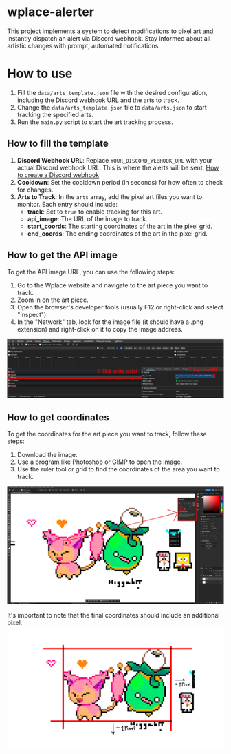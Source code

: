 # wplace-alerter
This project implements a system to detect modifications to pixel art and instantly dispatch an alert via Discord webhook. Stay informed about all artistic changes with prompt, automated notifications.

# How to use
1. Fill the `data/arts_template.json` file with the desired configuration, including the Discord webhook URL and the arts to track.
2. Change the `data/arts_template.json` file to `data/arts.json` to start tracking the specified arts.
3. Run the `main.py` script to start the art tracking process.

## How to fill the template

1. **Discord Webhook URL**: Replace `YOUR_DISCORD_WEBHOOK_URL` with your actual Discord webhook URL. This is where the alerts will be sent. [How to create a Discord webhook](https://support.discord.com/hc/en-us/articles/228383668-Intro-to-Webhooks)
2. **Cooldown**: Set the cooldown period (in seconds) for how often to check for changes.
3. **Arts to Track**: In the `arts` array, add the pixel art files you want to monitor. Each entry should include:
    - **track**: Set to `true` to enable tracking for this art.
    - **api_image**: The URL of the image to track.
    - **start_coords**: The starting coordinates of the art in the pixel grid.
    - **end_coords**: The ending coordinates of the art in the pixel grid.

## How to get the API image

To get the API image URL, you can use the following steps:

1. Go to the Wplace website and navigate to the art piece you want to track.
2. Zoom in on the art piece.
3. Open the browser's developer tools (usually F12 or right-click and select "Inspect").
4. In the "Network" tab, look for the image file (it should have a .png extension) and right-click on it to copy the image address.

![Network Instructions](images/network.png)

## How to get coordinates

To get the coordinates for the art piece you want to track, follow these steps:

1. Download the image.
2. Use a program like Photoshop or GIMP to open the image.
3. Use the ruler tool or grid to find the coordinates of the area you want to track.

![Photoshop 1](images/photoshop1.png)

It's important to note that the final coordinates should include an additional pixel.
![Photoshop 2](images/photoshop2.png)